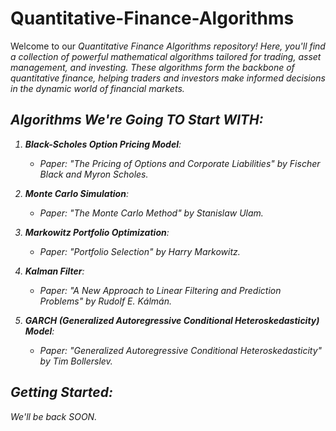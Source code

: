 # Quantitative-Finance-Algorithms

Welcome to our <i>Quantitative Finance Algorithms<i> repository! Here, you'll find a collection of powerful mathematical algorithms tailored for trading, asset management, and investing. These algorithms form the backbone of quantitative finance, helping traders and investors make informed decisions in the dynamic world of financial markets.

## Algorithms We're Going TO Start WITH:

1. **Black-Scholes Option Pricing Model**:
   - Paper: "The Pricing of Options and Corporate Liabilities" by Fischer Black and Myron Scholes.

2. **Monte Carlo Simulation**:
   - Paper: "The Monte Carlo Method" by Stanislaw Ulam.

3. **Markowitz Portfolio Optimization**:
   - Paper: "Portfolio Selection" by Harry Markowitz.

4. **Kalman Filter**:
   - Paper: "A New Approach to Linear Filtering and Prediction Problems" by Rudolf E. Kálmán.

5. **GARCH (Generalized Autoregressive Conditional Heteroskedasticity) Model**:
   - Paper: "Generalized Autoregressive Conditional Heteroskedasticity" by Tim Bollerslev.

## Getting Started:

We'll be back SOON.
